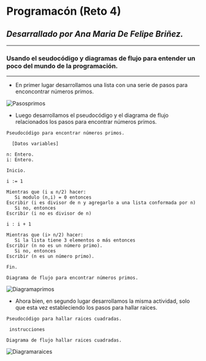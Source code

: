 # **Programacón (Reto 4)**
## _Desarrallado por Ana Maria De Felipe Briñez._
***
### Usando el seudocódigo y diagramas de flujo para entender un poco del mundo de la programación.
***
* En primer lugar desarrollamos una lista con una serie de pasos para enconcontrar números primos. 

![Pasosprimos](https://i.postimg.cc/02v7r69r/Pasoprimos.jpg) 

* Luego desarrollamos el pseudocódigo y el diagrama de flujo relacionados los pasos para encontrar números primos. 

 `Pseudocódigo para encontrar números primos.` 
```pseudocode
  [Datos variables]
  
n: Entero. 
i: Entero. 

Inicio.
 
i := 1

Mientras que (i ≤ n/2) hacer: 
   Si modulo (n,i) = 0 entonces
Escribir (i es divisor de n y agregarlo a una lista conformada por n)
   Si no, entonces
Escribir (i no es divisor de n) 

i : i + 1 

Mientras que (i> n/2) hacer: 
   Si la lista tiene 3 elementos o más entonces
Escribir (n no es un número primo).
   Si no, entonces
Escribir (n es un número primo).

Fin. 

```
`Diagrama de flujo para encontrar números primos.` 

![Diagramaprimos](https://i.postimg.cc/Gt5BXNw7/Diagramaprimos.png)

* Ahora bien, en segundo lugar desarrollamos la misma actividad, solo que esta vez estableciendo los pasos para hallar raices. 

 `Pseudocódigo para hallar raices cuadradas.`
 ```pseudocode
  instrucciones
```

`Diagrama de flujo hallar raices cuadradas.`

![Diagramaraices](https://i.postimg.cc/6pjx3wW7/Diagramaraices.png)

